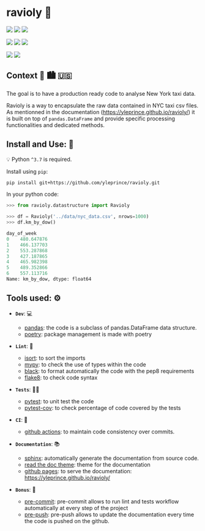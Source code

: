 # ravioly :spaghetti:

[![](https://img.shields.io/badge/linkedin-connect-9cf?&logo=linkedin)](https://www.linkedin.com/in/yrieix.leprince)
![](https://img.shields.io/github/license/yleprince/ravioly.svg?color=9cf)
![](https://img.shields.io/github/languages/top/yleprince/ravioly.svg)

![](https://github.com/yleprince/ravioly/workflows/Python%20CI/badge.svg)
![](https://img.shields.io/github/last-commit/yleprince/ravioly.svg)
![](https://img.shields.io/github/commit-activity/y/yleprince/ravioly)

![](https://img.shields.io/github/issues-pr-closed-raw/yleprince/ravioly.svg)
![](https://img.shields.io/github/issues-closed-raw/yleprince/ravioly.svg)


## Context :car: :cityscape: :us:
The goal is to have a production ready code to analyse New York taxi data.

Ravioly is a way to encapsulate the raw data contained in NYC taxi csv files. As mentionned in the documentation (https://yleprince.github.io/ravioly/) it is built on top of `pandas.DataFrame` and provide specific processing functionalities and dedicated methods.

## Install and Use: :seedling:

:bulb: Python `^3.7` is required.

Install using `pip`:

```sh
pip install git+https://github.com/yleprince/ravioly.git
```

In your python code:

```python
>>> from ravioly.datastructure import Ravioly

>>> df = Ravioly('../data/nyc_data.csv', nrows=1000)
>>> df.km_by_dow()

day_of_week
0    480.647876
1    466.137703
2    553.287868
3    427.187865
4    465.982398
5    489.352866
6    557.113716
Name: km_by_dow, dtype: float64
```

## Tools used: :gear:
* **`Dev`**: :computer:
  * [pandas](https://pandas.pydata.org/): the code is a subclass of pandas.DataFrame data structure.
  * [poetry](https://python-poetry.org/): package management is made with poetry
  
* **`Lint`**: :triangular_ruler: 
  * [isort](https://pypi.org/project/isort/): to sort the imports
  * [mypy](http://mypy-lang.org/): to check the use of types within the code
  * [black](https://pypi.org/project/black/): to format automatically the code with the pep8 requirements
  * [flake8](https://gitlab.com/PyCQA/flake8): to check code syntax

* **`Tests`**: :teacher:
  * [pytest](https://docs.pytest.org/en/latest/): to unit test the code
  * [pytest-cov](https://pypi.org/project/pytest-cov/): to check percentage of code covered by the tests

* **`CI`**: :robot:
  * [github actions](https://github.com/features/actions): to maintain code consistency over commits.

* **`Documentation`**: :books: 
  * [sphinx](https://www.sphinx-doc.org/en/master/): automatically generate the documentation from source code.
  * [read the doc theme](https://sphinx-rtd-theme.readthedocs.io/): theme for the documentation
  * [github pages](https://pages.github.com/): to serve the documentation: https://yleprince.github.io/ravioly/

* **`Bonus`**: :gift: 
  * [pre-commit](https://pre-commit.com/): pre-commit allows to run lint and tests workflow automatically at every step of the project
  * [pre-push](https://www.git-scm.com/docs/githooks#_pre_push): pre-push allows to update the documentation every time the code is pushed on the github.
 
